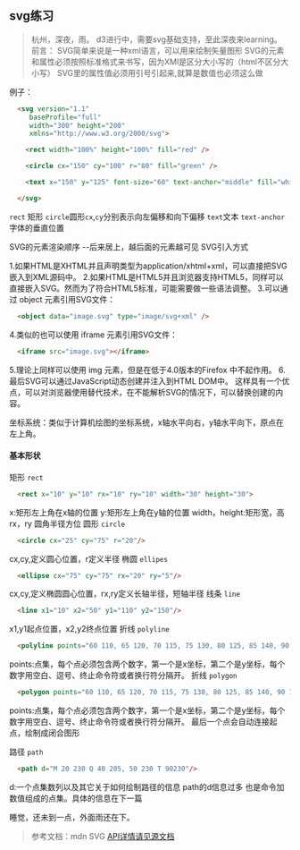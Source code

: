 ## svg练习
> 杭州，深夜，雨。
d3进行中，需要svg基础支持，至此深夜来learning。
前言：
SVG简单来说是一种xml语言，可以用来绘制矢量图形
SVG的元素和属性必须按照标准格式来书写，因为XMl是区分大小写的（html不区分大小写）
SVG里的属性值必须用引号引起来,就算是数值也必须这么做

例子：
```html
  <svg version="1.1"
     baseProfile="full"
     width="300" height="200"
     xmlns="http://www.w3.org/2000/svg">

    <rect width="100%" height="100%" fill="red" />

    <circle cx="150" cy="100" r="80" fill="green" />

    <text x="150" y="125" font-size="60" text-anchor="middle" fill="white">SVG</text>

  </svg>
```
`rect` 矩形 `circle`圆形`cx`,`cy`分别表示向左偏移和向下偏移 `text`文本 `text-anchor`字体的垂直位置

SVG的元素渲染顺序 --后来居上，越后面的元素越可见
SVG引入方式   

1.如果HTML是XHTML并且声明类型为application/xhtml+xml，可以直接把SVG嵌入到XML源码中。
2.如果HTML是HTML5并且浏览器支持HTML5，同样可以直接嵌入SVG。然而为了符合HTML5标准，可能需要做一些语法调整。
3.可以通过 object 元素引用SVG文件：
  ```html
    <object data="image.svg" type="image/svg+xml" />
  ```
4.类似的也可以使用 iframe 元素引用SVG文件：
  ```html
    <iframe src="image.svg"></iframe>
  ```
5.理论上同样可以使用 img 元素，但是在低于4.0版本的Firefox 中不起作用。
6.最后SVG可以通过JavaScript动态创建并注入到HTML DOM中。 这样具有一个优点，可以对浏览器使用替代技术，在不能解析SVG的情况下，可以替换创建的内容。

坐标系统：类似于计算机绘图的坐标系统，x轴水平向右，y轴水平向下，原点在左上角。
  
#### 基本形状
矩形 `rect`
  ```html
    <rect x="10" y="10" rx="10" ry="10" width="30" height="30">
  ```
  x:矩形左上角在x轴的位置
  y:矩形左上角在y轴的位置
  width，height:矩形宽，高
  rx，ry 圆角半径方位
圆形 `circle`
  ```html
    <circle cx="25" cy="75" r="20"/>
  ```
  cx,cy,定义圆心位置，r定义半径
椭圆 `ellipes`
  ```html
    <ellipse cx="75" cy="75" rx="20" ry="5"/>
  ```
  cx,cy,定义椭圆圆心位置，rx,ry定义长轴半径，短轴半径
线条 `line`
  ```html
    <line x1="10" x2="50" y1="110" y2="150"/>
  ```
  x1,y1起点位置，x2,y2终点位置
折线 `polyline`
  ```html
    <polyline points="60 110, 65 120, 70 115, 75 130, 80 125, 85 140, 90 135, 95 150, 100 145"/>
  ```
  points:点集，每个点必须包含两个数字，第一个是x坐标，第二个是y坐标，每个数字用空白、逗号、终止命令符或者换行符分隔开。
折线 `polygon`
  ```html
    <polygon points="60 110, 65 120, 70 115, 75 130, 80 125, 85 140, 90 135, 95 150, 100 145"/>
  ```
  points:点集，每个点必须包含两个数字，第一个是x坐标，第二个是y坐标，每个数字用空白、逗号、终止命令符或者换行符分隔开。
  最后一个点会自动连接起点，绘制成闭合图形
  
路径 `path`
  ```html
    <path d="M 20 230 Q 40 205, 50 230 T 90230"/>
  ```
  d:一个点集数列以及其它关于如何绘制路径的信息
  path的d信息过多 也是命令加数值组成的点集。具体的信息在下一篇

睡觉，还未到一点，外面雨还在下。



> 参考文档：mdn SVG [API详情请见源文档](https://developer.mozilla.org/zh-CN/docs/Web/SVG/Tutorial/Basic_Shapes)


